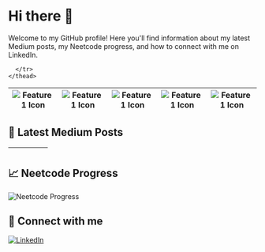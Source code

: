 # Hi there 👋

Welcome to my GitHub profile! Here you'll find information about my latest Medium posts, my Neetcode progress, and how to connect with me on LinkedIn.

<table>
    <thead>
      <tr>
        <th><img src="https://miro.medium.com/v2/resize:fit:712/1*yiw8smZDlNLmGgDyzWXdQg.png" alt="Feature 1 Icon"></th>
        <th><img src="https://miro.medium.com/v2/resize:fit:712/1*yiw8smZDlNLmGgDyzWXdQg.png" alt="Feature 1 Icon"></th>
        <th><img src="https://miro.medium.com/v2/resize:fit:712/1*yiw8smZDlNLmGgDyzWXdQg.png" alt="Feature 1 Icon"></th>
        <th><img src="https://miro.medium.com/v2/resize:fit:712/1*yiw8smZDlNLmGgDyzWXdQg.png" alt="Feature 1 Icon"></th>
        <th><img src="https://miro.medium.com/v2/resize:fit:712/1*yiw8smZDlNLmGgDyzWXdQg.png" alt="Feature 1 Icon"></th>
        
      </tr>
    </thead>
</table>

## 📖 Latest Medium Posts
<!-- BLOG-POST-THUMBNAILS:START -->
<table style="border-spacing: 0; border-collapse: separate;"><thead><tr>
  <th>
    <a href="https://medium.com/@jain.yash1909/understanding-single-sign-on-sso-ca7aae32bdcd?source=rss-572bb85fdb------2">
      <img src="https://miro.medium.com/v2/resize:fit:712/1*yiw8smZDlNLmGgDyzWXdQg.png" alt="">
    </a>
  </th>
  <th>
    <a href="https://medium.com/@jain.yash1909/top-5-common-ways-to-improve-api-performance-c259860ba5d9?source=rss-572bb85fdb------2">
      <img src="https://miro.medium.com/v2/resize:fit:1200/1*Y1Kc3-p3zOj2EgLRrdAE_w.png" alt="">
    </a>
  </th>
  <th>
    <a href="https://medium.com/@jain.yash1909/what-is-indexing-in-a-database-and-why-is-it-important-7d8b686c9efa?source=rss-572bb85fdb------2">
      <img src="https://miro.medium.com/v2/resize:fit:1087/1*1y9MLt5YWL4dnytIRuMObA.png" alt="">
    </a>
  </th>
  <th>
    <a href="https://medium.com/@jain.yash1909/understanding-cache-systems-what-they-are-how-to-build-them-and-their-advantages-39dc33cef69b?source=rss-572bb85fdb------2">
      <img src="https://miro.medium.com/v2/resize:fit:998/1*99HRHh-fYdlnLuTtHjaIQg.png" alt="">
    </a>
  </th>
  <th>
    <a href="https://medium.com/@jain.yash1909/monolithic-vs-microservices-architecture-understanding-the-key-differences-7ddf328565d0?source=rss-572bb85fdb------2">
      <img src="https://miro.medium.com/v2/resize:fit:1030/1*qCD-W51kRsI-PRqMtZsxmA.jpeg" alt="">
    </a>
  </th>
</tr></thead></table>
<!-- BLOG-POST-THUMBNAILS:END -->

## 📈 Neetcode Progress
![Neetcode Progress](https://progress-bar.dev/56?title=completed&width=200)

## 🔗 Connect with me
[![LinkedIn](https://img.shields.io/badge/LinkedIn-Connect-blue)](https://www.linkedin.com/in/yash-jain-869144b1/)
